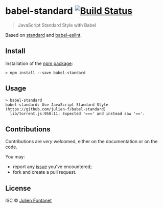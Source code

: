 # babel-standard [![Build Status](https://travis-ci.org/julien-f/babel-standard.png?branch=master)](https://travis-ci.org/julien-f/babel-standard)

> JavaScript Standard Style with Babel

Based on [standard](https://github.com/feross/standard) and [babel-eslint](https://github.com/babel/babel-eslint).

## Install

Installation of the [npm package](https://npmjs.org/package/babel-standard):

```
> npm install --save babel-standard
```

## Usage

```
> babel-standard
babel-standard: Use JavaScript Standard Style (https://github.com/julien-f/babel-standard)
  lib/torrent.js:950:11: Expected '===' and instead saw '=='.
```

## Contributions

Contributions are *very* welcomed, either on the documentation or on
the code.

You may:

- report any [issue](https://github.com/julien-f/babel-standard/issues)
  you've encountered;
- fork and create a pull request.

## License

ISC © [Julien Fontanet](https://github.com/julien-f/)

